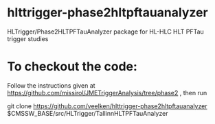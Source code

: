 # hlttrigger-phase2hltpftauanalyzer
HLTrigger/Phase2HLTPFTauAnalyzer package for HL-HLC HLT PFTau trigger studies

# To checkout the code:

Follow the instructions given at https://github.com/missirol/JMETriggerAnalysis/tree/phase2 , then run

git clone https://github.com/veelken/hlttrigger-phase2hltpftauanalyzer $CMSSW_BASE/src/HLTrigger/TallinnHLTPFTauAnalyzer
